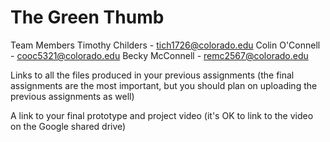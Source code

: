 # The Green Thumb

Team Members
Timothy Childers - tich1726@colorado.edu
Colin O'Connell - cooc5321@colorado.edu
Becky McConnell - remc2567@colorado.edu

Links to all the files produced in your previous assignments (the final assignments are the most important, but you should plan on uploading the previous assignments as well)

A link to your final prototype and project video (it's OK to link to the video on the Google shared drive)
